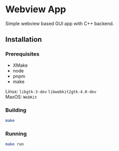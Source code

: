 # Webview App

Simple webview based GUI app with C++ backend.

## Installation

### Prerequisites

- XMake
- node
- pnpm
- make

Linux: `libgtk-3-dev` `libwebkit2gtk-4.0-dev`  
MaxOS: `WebKit`

### Building

```sh
make
```

### Running

```sh
make run
```
